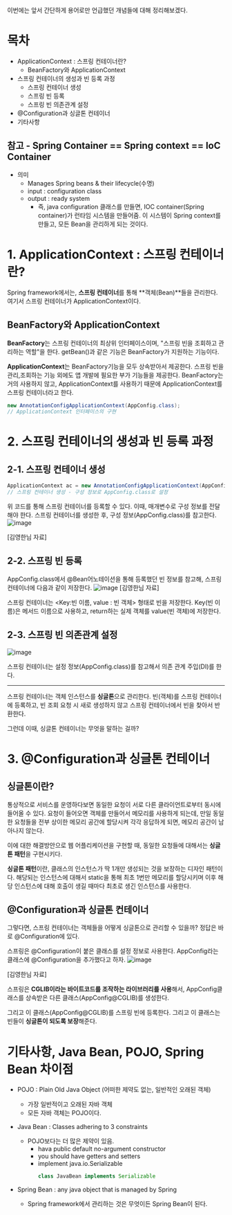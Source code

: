 이번에는 앞서 간단하게 용어로만 언급했던 개념들에 대해 정리해보겠다.

# 목차

- ApplicationContext : 스프링 컨테이너란?
    - BeanFactory와 ApplicationContext
- 스프링 컨테이너의 생성과 빈 등록 과정
    - 스프링 컨테이너 생성
    - 스프링 빈 등록
    - 스프링 빈 의존관계 설정
- @Configuration과 싱글톤 컨테이너
- 기타사항

## 참고 - Spring Container == Spring context == IoC Container
- 의미
    - Manages Spring beans & their lifecycle(수명)
    - input : configuration class
    - output : ready system
        - 즉, java configuration 클래스를 만들면, IOC container(Spring container)가 
        런타임 시스템을 만들어줌. 이 시스템이 Spring context를 만들고, 모든 Bean을 관리하게 되는 것이다.


# 1. ApplicationContext : 스프링 컨테이너란?

Spring framework에서는, **스프링 컨테이너**를 통해 **객체(Bean)**들을 관리한다. 여기서 스프링 컨테이너가 ApplicationContext이다.

## BeanFactory와 ApplicationContext

**BeanFactory**는 스프링 컨테이너의 최상위 인터페이스이며, "스프링 빈을 조회하고 관리하는 역할"을 한다. getBean()과 같은 기능은 BeanFactory가 지원하는 기능이다.

**ApplicationContext**는 BeanFactory기능을 모두 상속받아서 제공한다. 스프링 빈을 관리,조회하는 기능 외에도 앱 개발에 필요한 부가 기능들을 제공한다. BeanFactory는 거의 사용하지 않고, ApplicationContext를 사용하기 때문에 ApplicationContext를 스프링 컨테이너라고 한다.
```java
new AnnotationConfigApplicationContext(AppConfig.class);
// ApplicationContext 인터페이스의 구현
```

# 2. 스프링 컨테이너의 생성과 빈 등록 과정

## 2-1. 스프링 컨테이너 생성
```java
ApplicationContext ac = new AnnotationConfigApplicationContext(AppConfig.class);
// 스프링 컨테이너 생성 - 구성 정보로 AppConfig.class로 설정
```

위 코드를 통해 스프링 컨테이너를 등록할 수 있다. 이때, 매개변수로 구성 정보를 전달해야 한다. 스프링 컨테이너를 생성한 후, 구성 정보(AppConfig.class)를 참고한다.
![image](https://github.com/minjikimkim2222/TIL/assets/96869808/8ff2538d-e34b-4cb2-84f5-181561956b5a)

[김영한님 자료]

## 2-2. 스프링 빈 등록

AppConfig.class에서 @Bean어노테이션을 통해 등록했던 빈 정보를 참고해, 스프링 컨테이너에 다음과 같이 저장한다.
![image](https://github.com/minjikimkim2222/TIL/assets/96869808/53673a94-5725-42f2-bba4-5a16954ac03e)
[김영한님 자료]

스프링 컨테이너는 <Key:빈 이름, value : 빈 객체> 형태로 빈을 저장한다.
Key(빈 이름)은 메서드 이름으로 사용하고, return하는 실제 객체를 value(빈 객체)에 저장한다.

## 2-3. 스프링 빈 의존관계 설정
![image](https://github.com/minjikimkim2222/TIL/assets/96869808/3566b383-a980-435e-9af5-2e894503fdb5)

스프링 컨테이너는 설정 정보(AppConfig.class)를 참고해서 의존 관계 주입(DI)를 한다.

------
스프링 컨테이너는 객체 인스턴스를 **싱글톤**으로 관리한다.
빈(객체)를 스프링 컨테이너에 등록하고, 빈 조회 요청 시 새로 생성하지 않고 스프링 컨테이너에서 빈을 찾아서 반환한다.

그런데 이때, 싱글톤 컨테이너는 무엇을 말하는 걸까?

# 3. @Configuration과 싱글톤 컨테이너

## 싱글톤이란?

통상적으로 서비스를 운영하다보면 동일한 요청이 서로 다른 클라이언트로부터 동시에 들어올 수 있다. 요청이 들어오면 객체를 만들어서 메모리를 사용하게 되는데, 만일 동일한 요청들을 전부 상이한 메모리 공간에 할당시켜 각각 응답하게 되면, 메모리 공간이 남아나지 않는다.

이에 대한 해결방안으로 웹 어플리케이션을 구현할 때, 동일한 요청들에 대해서는 **싱글톤 패턴**을 구현시키다.

**싱글톤 패턴**이란, 클래스의 인스턴스가 딱 1개만 생성되는 것을 보장하는 디자인 패턴이다. 해당되는 인스턴스에 대해서 static을 통해 최초 1번만 메모리를 할당시키며 이후 해당 인스턴스에 대해 호출이 생길 때마다 최초로 생긴 인스턴스를 사용한다.

## @Configuration과 싱글톤 컨테이너

그렇다면, 스프링 컨테이너는 객체들을 어떻게 싱글톤으로 관리할 수 있을까?
정답은 바로 @Configuration에 있다.

스프링은 @Configuration이 붙은 클래스를 설정 정보로 사용한다. AppConfig라는 클래스에 @Configuration을 추가했다고 하자.
![image](https://github.com/minjikimkim2222/TIL/assets/96869808/a4066d53-22e5-4e17-9996-ce54c5cdc846)

[김영한님 자료]

스프링은 **CGLIB이라는 바이트코드를 조작하는 라이브러리를 사용**해서, AppConfig클래스를 상속받은 다른 클래스(AppConfig@CGLIB)를 생성한다.

그리고 이 클래스(AppConfig@CGLIB)를 스프링 빈에 등록한다. 그리고 이 클래스는 빈들이 **싱글톤이 되도록 보장**해준다.
# 기타사항, Java Bean, POJO, Spring Bean 차이점

- POJO : Plain Old Java Object (어떠한 제약도 없는, 일반적인 오래된 객체)
    - 가장 일반적이고 오래된 자바 객체
    - 모든 자바 객체는 POJO이다.

- Java Bean : Classes adhering to 3 constraints
    - POJO보다는 더 많은 제약이 있음.
        - hava public default no-argument constructor
        - you should have getters and setters
        - implement java.io.Serializable
            ```java
            class JavaBean implements Serializable
            ```

- Spring Bean : any java object that is managed by Spring
    - Spring framework에서 관리하는 것은 무엇이든 Spring Bean이 된다.

